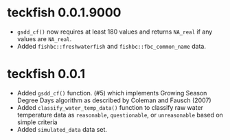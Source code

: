 <!-- NEWS.md is maintained by https://fledge.cynkra.com, contributors should not edit this file -->

# teckfish 0.0.1.9000

- `gsdd_cf()` now requires at least 180 values and returns `NA_real` if any values are `NA_real`.
-  Added `fishbc::freshwaterfish` and `fishbc::fbc_common_name` data.

# teckfish 0.0.1

- Added `gsdd_cf()` function. (#5) which implements Growing Season Degree Days
algorithm as described by Coleman and Fausch (2007)
- Added `classify_water_temp_data()` function to classify raw water temperature
data as `reasonable`, `questionable`, or `unreasonable` based on 
simple criteria
- Added `simulated_data` data set.
